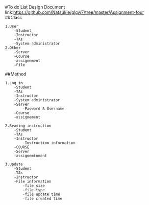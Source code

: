 #To do List
   Design Document link:https://github.com/Natsukie/glgw7/tree/master/Assignment-four
##Class

    1.User
        -Student
        -Instructor
        -TAs
        -System administrator
    2.Other
        -Server
        -Course
        -assignement
        -File
        
##Method

    1.Log in
        -Student
        -TAs
        -Instructor
        -System administrator
        -Server
            -Pasword & Username
        -Course
        -assignement
        
    2.Reading instruction
        -Student
        -TAs
        -Instructor
            -Instruction information
        -COURSE
        -Server
        -assignemtnment
        
    3.Update
        -Student
        -TAs
        -Instructor
        -File information
            -file size
            -file type
            -file update time
            -file created time
   
